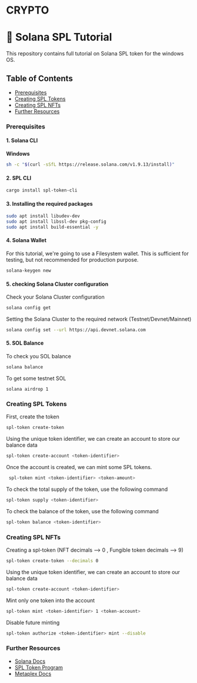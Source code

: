 # CRYPTO

# 🚀 Solana SPL Tutorial
This repository contains full tutorial on Solana SPL token for the windows OS.

## Table of Contents
- [Prerequisites](#prerequisites)
- [Creating SPL Tokens](#creating-spl-tokens)
- [Creating SPL NFTs](#creating-spl-nfts)
- [Further Resources](#further-resources)


### Prerequisites

#### 1. Solana CLI


**Windows**

```sh
sh -c "$(curl -sSfL https://release.solana.com/v1.9.13/install)"
```

#### 2. SPL CLI

```sh
cargo install spl-token-cli
```

#### 3. Installing the required packages 

```sh
sudo apt install libudev-dev
sudo apt install libssl-dev pkg-config
sudo apt install build-essential -y
```

#### 4. Solana Wallet

For this tutorial, we're going to use a Filesystem wallet. This is sufficient for testing, but not recommended for production purpose.

```sh
solana-keygen new 
```

#### 5. checking Solana Cluster configuration

Check your Solana Cluster configuration

```sh
solana config get
```
Setting the Solana Cluster to the required network (Testnet/Devnet/Mainnet)

```sh
solana config set --url https://api.devnet.solana.com
```

#### 5. SOL Balance

To check you SOL balance

```sh
solana balance
```

To get some testnet SOL

```
solana airdrop 1
```

### Creating SPL Tokens

First, create the token

```sh
spl-token create-token
```

Using the unique token identifier, we can create an account to store our balance data

```sh
spl-token create-account <token-identifier>
```

Once the account is created, we can mint some SPL tokens.

```sh
 spl-token mint <token-identifier> <token-amount>
```

To check the total supply of the token, use the following command

```sh
spl-token supply <token-identifier>
```

To check the balance of the token, use the following command

```sh
spl-token balance <token-identifier>
```

### Creating SPL NFTs

Creating a spl-token  (NFT decimals --> 0 , Fungible token decimals --> 9)

```sh
spl-token create-token --decimals 0
```

Using the unique token identifier, we can create an account to store our balance data

```sh
spl-token create-account <token-identifier>
```

Mint only one token into the account

```sh
spl-token mint <token-identifier> 1 <token-account>
```

Disable future minting

```sh
spl-token authorize <token-identifier> mint --disable
```

### Further Resources
- [Solana Docs](https://docs.solana.com/introduction)
- [SPL Token Program](https://spl.solana.com/token)
- [Metaplex Docs](https://docs.metaplex.com/candy-machine-v1/introduction)


